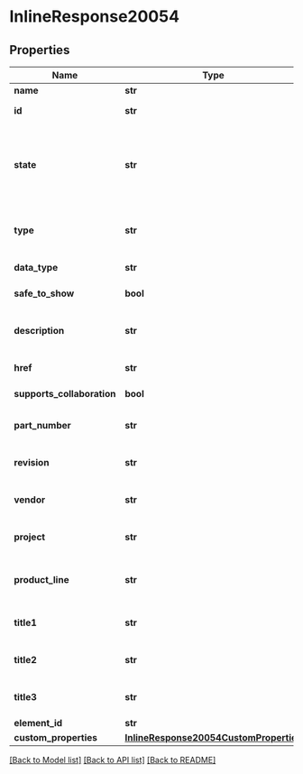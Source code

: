 # InlineResponse20054

## Properties
Name | Type | Description | Notes
------------ | ------------- | ------------- | -------------
**name** | **str** | Element name | 
**id** | **str** | Onshape internal use | 
**state** | **str** | Element state, which can be: IN_PROGRESS, PENDING, RELEASED, OBSOLETE, UNKNOWN | 
**type** | **str** | Element type (PARTSTUDIO, ASSEMBLY, BLOB, etc.) | 
**data_type** | **str** | Onshape internal use | 
**safe_to_show** | **bool** | Onshape internal use | 
**description** | **str** | Element description (user-specified) | [optional] 
**href** | **str** | Onshape internal use | 
**supports_collaboration** | **bool** | Onshape internal use | 
**part_number** | **str** | Element part number (user-specified) | [optional] 
**revision** | **str** | Element revision (user-specified) | [optional] 
**vendor** | **str** | Element vendor (user-specified) | [optional] 
**project** | **str** | Element project (user-specified) | [optional] 
**product_line** | **str** | Element product line (user-specified) | [optional] 
**title1** | **str** | Element title 1 (user-specified) | [optional] 
**title2** | **str** | Element title 2 (user-specified) | [optional] 
**title3** | **str** | Element title 3 (user-specified) | [optional] 
**element_id** | **str** | Element ID | 
**custom_properties** | [**InlineResponse20054CustomProperties**](InlineResponse20054CustomProperties.md) |  | [optional] 

[[Back to Model list]](../README.md#documentation-for-models) [[Back to API list]](../README.md#documentation-for-api-endpoints) [[Back to README]](../README.md)


